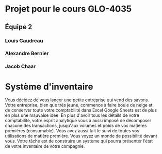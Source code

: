 # Projet pour le cours GLO-4035
## Équipe 2 
### Louis Gaudreau 
### Alexandre Bernier
### Jacob Chaar

# Système d'inventaire

Vous décidez de vous lancer une petite entreprise qui vend des savons. Votre entreprise, bien que très jeune, commence à faire boule de neige et de conserver toute votre comptabilité dans Excel Google Sheets est de plus en plus une mauvaise idée. En plus d'avoir tous les détails de votre comptabilité, votre esprit analytique vous a aussi imposé de décomposer chacune des transactions, jusqu'aux volumes et poids de vos matières premières (consumable). Vous avez aussi fait le suivi de toutes vos utilisations de matière première. Vous voyez un monde de possibilité devant vous. Votre tâche est de construire un système qui pourra présenter l'état de votre inventaire de votre compagnie.



